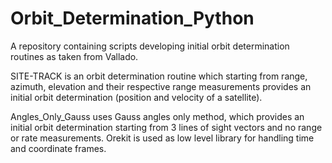 # Orbit_Determination_Python

A repository containing scripts developing initial orbit determination routines as taken from Vallado. 

SITE-TRACK is an orbit determination routine which starting from range, azimuth, elevation and their respective range measurements provides an initial orbit determination (position and velocity of a satellite).

Angles_Only_Gauss uses Gauss angles only method, which provides an initial orbit determination starting from 3 lines of sight vectors and no range or rate measurements. Orekit is used as low level library for handling time and coordinate frames. 
